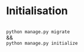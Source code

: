 # Initialisation
<code>
python manage.py migrate
</code>
&&
<code>
python manage.py initialize
</code>